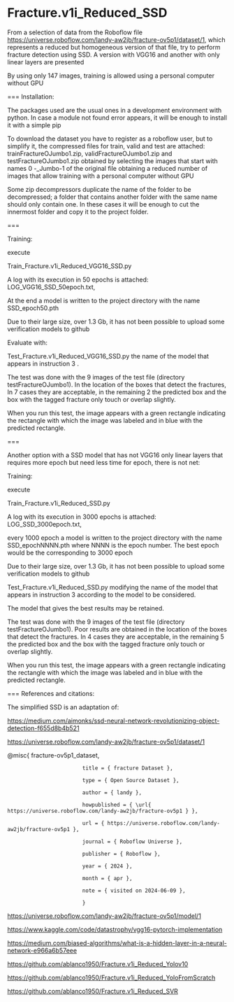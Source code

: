 # Fracture.v1i_Reduced_SSD

From a selection of data from the Roboflow file https://universe.roboflow.com/landy-aw2jb/fracture-ov5p1/dataset/1, which represents a reduced but homogeneous version of that file, try to perform fracture detection using SSD. A version with VGG16 and another with only linear layers are presented


By using only 147 images, training is allowed using a personal computer without GPU

===
Installation:

The packages used are the usual ones in a development environment with python. In case a module not found error appears, it will be enough to install it with a simple pip

To download the dataset you have to register as a roboflow user, but to simplify it, the compressed files for train, valid and test are attached: trainFractureOJumbo1.zip, validFractureOJumbo1.zip and testFractureOJumbo1.zip obtained by selecting the images that start with names 0 -_Jumbo-1 of the original file obtaining a reduced number of images that allow training with  a personal computer without GPU

Some zip decompressors duplicate the name of the folder to be decompressed; a folder that contains another folder with the same name should only contain one. In these cases it will be enough to cut the innermost folder and copy it to the project folder.

===

Training:

execute 

Train_Fracture.v1i_Reduced_VGG16_SSD.py 

A log with its execution in 50 epochs is attached: LOG_VGG16_SSD_50epoch.txt,

At the end  a model is written to the project directory with the name SSD_epoch50.pth 

Due to their large size, over 1.3 Gb, it has not been possible to upload some verification models to github

Evaluate with:

Test_Fracture.v1i_Reduced_VGG16_SSD.py  the name of the model that appears in instruction 3 .

The test was done with the 9 images of the test file (directory testFractureOJumbo1). In the location of the boxes that detect the fractures, In 7 cases they are acceptable, in the remaining 2 the predicted box and the box with the tagged fracture only touch or overlap slightly.

When you run this test, the  image appears with a green rectangle indicating the rectangle with which the image was labeled and in blue with the predicted rectangle.


===

 Another option with a SSD model  that has not VGG16 only linear layers that requires more epoch but need less time for epoch, there is not net:

Training:

execute 

Train_Fracture.v1i_Reduced_SSD.py 

A log with its execution in 3000 epochs is attached: LOG_SSD_3000epoch.txt,

every 1000 epoch a model is written to the project directory with the name SSD_epochNNNN.pth where NNNN is the epoch number. The best epoch would be the corresponding to 3000 epoch

Due to their large size, over 1.3 Gb, it has not been possible to upload some verification models to github

Test_Fracture.v1i_Reduced_SSD.py modifying the name of the model that appears in instruction 3 according to the model to be considered.

The model that gives the best results may be  retained.

The test was done with the 9 images of the test file (directory testFractureOJumbo1). Poor results are obtained in the location of the boxes that detect the fractures. In 4 cases they are acceptable, in the remaining 5 the predicted box and the box with the tagged fracture only touch or overlap slightly.

When you run this test, the  image appears with a green rectangle indicating the rectangle with which the image was labeled and in blue with the predicted rectangle.

===
References and citations:

The simplified SSD is an adaptation of:

https://medium.com/aimonks/ssd-neural-network-revolutionizing-object-detection-f655d8b4b521

https://universe.roboflow.com/landy-aw2jb/fracture-ov5p1/dataset/1

@misc{
                            fracture-ov5p1_dataset,
                            
                            title = { fracture Dataset },
                            
                            type = { Open Source Dataset },
                            
                            author = { landy },
                            
                            howpublished = { \url{ https://universe.roboflow.com/landy-aw2jb/fracture-ov5p1 } },
                            
                            url = { https://universe.roboflow.com/landy-aw2jb/fracture-ov5p1 },
                            
                            journal = { Roboflow Universe },
                            
                            publisher = { Roboflow },
                            
                            year = { 2024 },
                            
                            month = { apr },
                            
                            note = { visited on 2024-06-09 },
                            
                            }



https://universe.roboflow.com/landy-aw2jb/fracture-ov5p1/model/1 

https://www.kaggle.com/code/datastrophy/vgg16-pytorch-implementation

https://medium.com/biased-algorithms/what-is-a-hidden-layer-in-a-neural-network-e966a6b57eee

https://github.com/ablanco1950/Fracture.v1i_Reduced_Yolov10

https://github.com/ablanco1950/Fracture.v1i_Reduced_YoloFromScratch

https://github.com/ablanco1950/Fracture.v1i_Reduced_SVR
